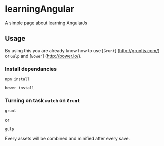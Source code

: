 # learningAngular
A simple page about learning AngularJs

## Usage

By using this you are already know how to use [`Grunt`] (http://gruntjs.com/) or `Gulp` and [`Bower`] (http://bower.io/).

### Install dependancies
```
npm install
```
```
bower install
```

### Turning on task `watch` on `Grunt`

```
grunt
```

or

```
gulp
```

Every assets will be combined and minified after every save.
